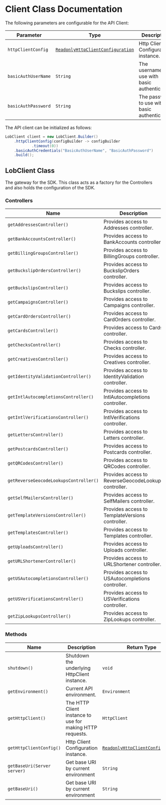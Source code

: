 
# Client Class Documentation

The following parameters are configurable for the API Client:

| Parameter | Type | Description |
|  --- | --- | --- |
| `httpClientConfig` | [`ReadonlyHttpClientConfiguration`](http-client-configuration.md) | Http Client Configuration instance. |
| `basicAuthUserName` | `String` | The username to use with basic authentication |
| `basicAuthPassword` | `String` | The password to use with basic authentication |

The API client can be initialized as follows:

```java
LobClient client = new LobClient.Builder()
    .httpClientConfig(configBuilder -> configBuilder
            .timeout(0))
    .basicAuthCredentials("BasicAuthUserName", "BasicAuthPassword")
    .build();
```

## LobClient Class

The gateway for the SDK. This class acts as a factory for the Controllers and also holds the configuration of the SDK.

### Controllers

| Name | Description | Return Type |
|  --- | --- | --- |
| `getAddressesController()` | Provides access to Addresses controller. | `AddressesController` |
| `getBankAccountsController()` | Provides access to BankAccounts controller. | `BankAccountsController` |
| `getBillingGroupsController()` | Provides access to BillingGroups controller. | `BillingGroupsController` |
| `getBuckslipOrdersController()` | Provides access to BuckslipOrders controller. | `BuckslipOrdersController` |
| `getBuckslipsController()` | Provides access to Buckslips controller. | `BuckslipsController` |
| `getCampaignsController()` | Provides access to Campaigns controller. | `CampaignsController` |
| `getCardOrdersController()` | Provides access to CardOrders controller. | `CardOrdersController` |
| `getCardsController()` | Provides access to Cards controller. | `CardsController` |
| `getChecksController()` | Provides access to Checks controller. | `ChecksController` |
| `getCreativesController()` | Provides access to Creatives controller. | `CreativesController` |
| `getIdentityValidationController()` | Provides access to IdentityValidation controller. | `IdentityValidationController` |
| `getIntlAutocompletionsController()` | Provides access to IntlAutocompletions controller. | `IntlAutocompletionsController` |
| `getIntlVerificationsController()` | Provides access to IntlVerifications controller. | `IntlVerificationsController` |
| `getLettersController()` | Provides access to Letters controller. | `LettersController` |
| `getPostcardsController()` | Provides access to Postcards controller. | `PostcardsController` |
| `getQRCodesController()` | Provides access to QRCodes controller. | `QRCodesController` |
| `getReverseGeocodeLookupsController()` | Provides access to ReverseGeocodeLookups controller. | `ReverseGeocodeLookupsController` |
| `getSelfMailersController()` | Provides access to SelfMailers controller. | `SelfMailersController` |
| `getTemplateVersionsController()` | Provides access to TemplateVersions controller. | `TemplateVersionsController` |
| `getTemplatesController()` | Provides access to Templates controller. | `TemplatesController` |
| `getUploadsController()` | Provides access to Uploads controller. | `UploadsController` |
| `getURLShortenerController()` | Provides access to URLShortener controller. | `URLShortenerController` |
| `getUSAutocompletionsController()` | Provides access to USAutocompletions controller. | `USAutocompletionsController` |
| `getUSVerificationsController()` | Provides access to USVerifications controller. | `USVerificationsController` |
| `getZipLookupsController()` | Provides access to ZipLookups controller. | `ZipLookupsController` |

### Methods

| Name | Description | Return Type |
|  --- | --- | --- |
| `shutdown()` | Shutdown the underlying HttpClient instance. | `void` |
| `getEnvironment()` | Current API environment. | `Environment` |
| `getHttpClient()` | The HTTP Client instance to use for making HTTP requests. | `HttpClient` |
| `getHttpClientConfig()` | Http Client Configuration instance. | [`ReadonlyHttpClientConfiguration`](http-client-configuration.md) |
| `getBaseUri(Server server)` | Get base URI by current environment | `String` |
| `getBaseUri()` | Get base URI by current environment | `String` |

